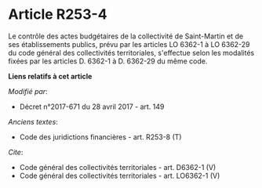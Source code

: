 # Article R253-4

Le contrôle des actes budgétaires de la collectivité de Saint-Martin et de ses établissements publics, prévu par les articles
LO 6362-1 à LO 6362-29 du code général des collectivités territoriales, s'effectue selon les modalités fixées par les
articles D. 6362-1 à D. 6362-29 du même code.

**Liens relatifs à cet article**

_Modifié par_:

  - Décret n°2017-671 du 28 avril 2017 - art. 149

_Anciens textes_:

  - Code des juridictions financières - art. R253-8 (T)

_Cite_:

  - Code général des collectivités territoriales - art. D6362-1 (V)
  - Code général des collectivités territoriales - art. LO6362-1 (V)
